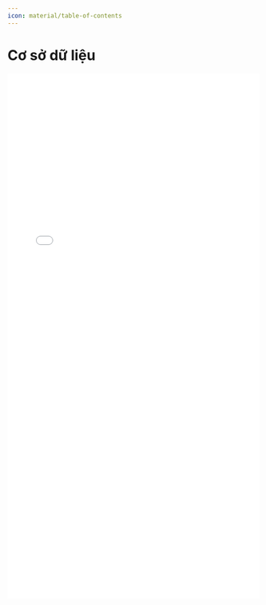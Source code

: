 ```yaml
---
icon: material/table-of-contents
---
```


# Cơ sở dữ liệu

<div>
    <iframe style="width: 100%; height: 1050px" frameBorder=0 src="../topic-index.html">Mục lục</iframe>
</div>